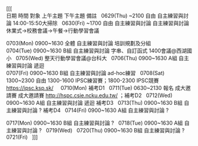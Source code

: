 [[[  
日期	時間	對象	上午主題	下午主題	備註  
0629(Thu)	~2100	自由		自主練習與討論	14:00-15:50大掃除  
0630(Fri)	~1700	自由	自主練習與討論	自主練習與討論	休業式->校務會議->午餐->行動學習會議  
					  
0703(Mon)	0900~1630	全體	自主練習與討論	培訓規劃及分組	  
0704(Tue)	0900~1630	B組	自主練習與討論	字串、自訂函式	1400會議@西湖國小  
0705(Wed)					整天行動學習會議@台科大  
0706(Thu)	0900~1630	A組	自主練習與討論	遞迴	  
0707(Fri)	0900~1630	B組	自主練習與討論	ad-hoc練習	  
0708(Sat)	1300~2300	自由		1300-1600 IPSC練習賽；1800-2300 IPSC競賽	https://ipsc.ksp.sk/  
				  
0710(Mon)					補考D1  
0711(Tue)	0630~2130	報名	成大邀請賽	成大邀請賽	http://hspc.csie.ncku.edu.tw/ ；補考D2  
0712(Wed)	0900~1630	A組	自主練習與討論	遞迴	補考D3  
0713(Thu)	0900~1630	B組	自主練習與討論	?	補考D4  
0714(Fri)	0900~1630	A組	自主練習與討論	?	  
  
0717(Mon)	0900~1630	B組	自主練習與討論	?	  
0718(Tue)	0900~1630	A組	自主練習與討論	?	  
0719(Wed)					  
0720(Thu)	0900~1630	B組	自主練習與討論	?	  
0721(Fri)					  
]]]  
